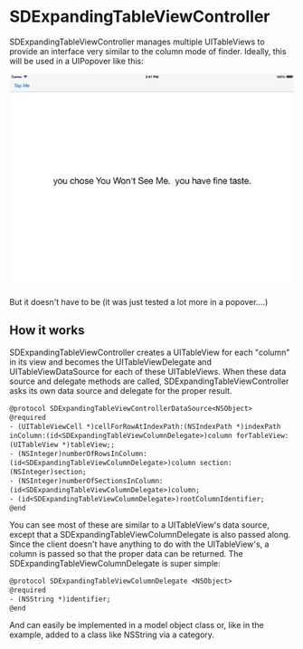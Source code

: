 SDExpandingTableViewController
==============================

SDExpandingTableViewController manages multiple UITableViews to provide an interface very similar to the column mode of finder.  Ideally, this will be used in a UIPopover like this:

![alt text](https://raw.githubusercontent.com/rcancro/SDExpandingTableViewController/master/tableexample.gif "amazing gif demo")

But it doesn't have to be (it was just tested a lot more in a popover....)

## How it works
SDExpandingTableViewController creates a UITableView for each "column" in its view and becomes the UITableViewDelegate and UITableViewDataSource for each of these UITableViews.  When these data source and delegate methods are called, SDExpandingTableViewController asks its own data source and delegate for the proper result.

````
@protocol SDExpandingTableViewControllerDataSource<NSObject>
@required
- (UITableViewCell *)cellForRowAtIndexPath:(NSIndexPath *)indexPath inColumn:(id<SDExpandingTableViewColumnDelegate>)column forTableView:(UITableView *)tableView;;
- (NSInteger)numberOfRowsInColumn:(id<SDExpandingTableViewColumnDelegate>)column section:(NSInteger)section;
- (NSInteger)numberOfSectionsInColumn:(id<SDExpandingTableViewColumnDelegate>)column;
- (id<SDExpandingTableViewColumnDelegate>)rootColumnIdentifier;
@end
````

You can see most of these are similar to a UITableView's data source, except that a SDExpandingTableViewColumnDelegate is also passed along. Since the client doesn't have anything to do with the UITableView's, a column is passed so that the proper data can be returned.  The SDExpandingTableViewColumnDelegate is super simple:

````
@protocol SDExpandingTableViewColumnDelegate <NSObject>
@required
- (NSString *)identifier;
@end
````
And can easily be implemented in a model object class or, like in the example, added to a class like NSString via a category.

